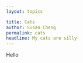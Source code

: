 ```yaml
---
layout: topics

title: Cats
author: Susan Cheng
permalink: cats
headline: My cats are silly
---
```


Hello
